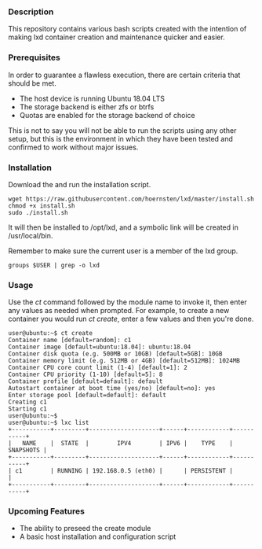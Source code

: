 ### Description
This repository contains various bash scripts created with the intention of making lxd container creation and maintenance quicker and easier.

### Prerequisites
In order to guarantee a flawless execution, there are certain criteria that should be met.

* The host device is running Ubuntu 18.04 LTS
* The storage backend is either zfs or btrfs
* Quotas are enabled for the storage backend of choice

This is not to say you will not be able to run the scripts using any other setup, but this is the environment in which they have been tested and confirmed to work without major issues.

### Installation
Download the and run the installation script.

```
wget https://raw.githubusercontent.com/hoernsten/lxd/master/install.sh
chmod +x install.sh
sudo ./install.sh
```
It will then be installed to /opt/lxd, and a symbolic link will be created in /usr/local/bin.

Remember to make sure the current user is a member of the lxd group.

```
groups $USER | grep -o lxd
```

### Usage

Use the *ct* command followed by the module name to invoke it, then enter any values as needed when prompted. For example, to create a new container you would run *ct create*, enter a few values and then you're done.

```
user@ubuntu:~$ ct create
Container name [default=random]: c1
Container image [default=ubuntu:18.04]: ubuntu:18.04
Container disk quota (e.g. 500MB or 10GB) [default=5GB]: 10GB
Container memory limit (e.g. 512MB or 4GB) [default=512MB]: 1024MB
Container CPU core count limit (1-4) [default=1]: 2
Container CPU priority (1-10) [default=5]: 8
Container profile [default=default]: default
Autostart container at boot time (yes/no) [default=no]: yes
Enter storage pool [default=default]: default
Creating c1
Starting c1
user@ubuntu:~$
user@ubuntu:~$ lxc list
+-----------+---------+--------------------+------+------------+-----------+
|   NAME    |  STATE  |        IPV4        | IPV6 |    TYPE    | SNAPSHOTS |
+-----------+---------+--------------------+------+------------+-----------+
| c1        | RUNNING | 192.168.0.5 (eth0) |      | PERSISTENT |           |
+-----------+---------+--------------------+------+------------+-----------+
```
### Upcoming Features
* The ability to preseed the create module
* A basic host installation and configuration script
